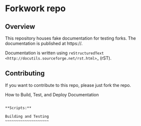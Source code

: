 Forkwork repo
=============

Overview
--------

This repository houses fake documentation for testing forks. The documentation is published at https://.

Documentation is written using `reStructuredText <http://docutils.sourceforge.net/rst.html>`_ (rST).

Contributing
------------

If you want to contribute to this repo, please just fork the repo.


How to Build, Test, and Deploy Documentation
````````````````````````````````````````````

**Scripts:**

Building and Testing
~~~~~~~~~~~~~~~~~~~~

